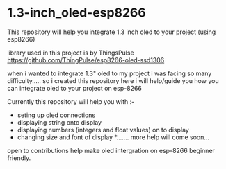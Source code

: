 # 1.3-inch_oled-esp8266
This repository will help you integrate 1.3 inch oled to your project (using esp8266)

library used in this project is by ThingsPulse
https://github.com/ThingPulse/esp8266-oled-ssd1306

when i wanted to integrate 1.3" oled to my project i was facing so many difficulty..... so i created this repository
here i will help/guide you how you can integrate oled to your project on esp-8266

Currently this repository will help you with :-

* seting up oled connections
* displaying string onto display
* displaying numbers (integers and float values) on to display
* changing size and font of display
*....... more help will come soon...

open to contributions help make oled intergration on esp-8266 beginner friendly.
